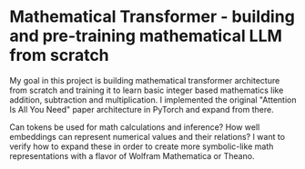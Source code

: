 # Mathematical Transformer - building and pre-training mathematical LLM from scratch
My goal in this project is building mathematical transformer architecture from scratch and training it to learn basic integer based mathematics like addition, subtraction and multiplication. I implemented the original "Attention Is All You Need" paper architecture in PyTorch and expand from there. 

Can tokens be used for math calculations and inference? How well embeddings can represent numerical values and their relations? I want to verify how to expand these in order to create more symbolic-like math representations with a flavor of Wolfram Mathematica or Theano.
